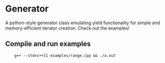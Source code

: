 # Generator
A python-style generator class emulating yield functionality for simple and memory-efficient iterator creation. Check out the examples!

## Compile and run examples
        g++ --std=c++11 examples/range.cpp && ./a.out
        


